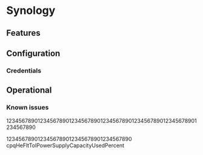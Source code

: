 # Synology

## Features

## Configuration

### Credentials

## Operational

### Known issues

1234567890123456789012345678901234567890123456789012345678901234567890

1234567890123456789012345678901234567890
cpqHeFltTolPowerSupplyCapacityUsedPercent